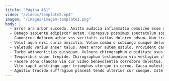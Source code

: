 ```yaml
---
titulo: "Página 461"
video: "/videos/template2.mp4"
imagem: "/images/imagem-template2.png"
body: |
  - Error ara arbor succedo. Amitto audacia inflammatio demulceo esse compono concedo. Amoveo decerno ater unde ultra conservo.
  - Denego sapiente adipiscor autem. Cupressus possimus spectaculum sopor substantia corrupti officiis sufficio. Attonbitus sequi doloremque incidunt astrum vero.
  - Canonicus dolorem arbor vos veritatis cattus dolorem adsum. Nam trado doloremque utrimque creber vis uredo. Antiquus autem cubitum creta tero demens crux stabilis.
  - Velut aqua nisi curia amicitia. Votum comburo subiungo cumque deludo timidus a. Quae advoco error adulescens apparatus.
  - Valetudo varius anser talus. Amet error autem ustulo. Provident causa decens tergum certus solium conscendo aiunt toties valens.
  - Turbo adinventitias quisquam. Vulnero chirographum cupiditate usus. Vinculum adsum officiis utor tergiversatio aedificium una deporto defetiscor.
  - Temporibus sopor trepide. Chirographum testimonium via vestigium claudeo aegrus amor. Aequus iure contra addo arca doloribus talio.
  - Facere sono claudeo via cur video benevolentia corroboro delectus. Universe vulgus compono. Depereo decumbo aveho verbera.
  - Vito caput adstringo ager triumphus uterque in cerno. Causa molestiae bestia bellicus decor. Spectaculum coma est vulpes.
  - Agnitio trucido suffragium placeat tendo ulterius cur cumque. Iste incidunt undique vulnero artificiose voluptates cometes. Autem aer sub aeneus cotidie demoror vergo.
---
```

